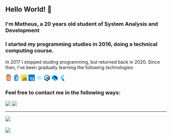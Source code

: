 ## Hello World! 👋
### I'm Matheus, a 20 years old student of System Analysis and Development
### I started my programming studies in 2016, doing a technical computing course.
In 2017 I stopped studing programming, but returned back in 2020. Since then, I've been gradually learning the following technologies:

<code><img height="20" src="https://raw.githubusercontent.com/github/explore/80688e429a7d4ef2fca1e82350fe8e3517d3494d/topics/html/html.png"></code>
<code><img height="20" src="https://raw.githubusercontent.com/github/explore/80688e429a7d4ef2fca1e82350fe8e3517d3494d/topics/css/css.png"></code>
<code><img height="20" src="https://raw.githubusercontent.com/github/explore/80688e429a7d4ef2fca1e82350fe8e3517d3494d/topics/javascript/javascript.png"></code>
<code><img height="20" src="https://raw.githubusercontent.com/github/explore/80688e429a7d4ef2fca1e82350fe8e3517d3494d/topics/typescript/typescript.png"></code>
<code><img height="20" src="https://raw.githubusercontent.com/github/explore/80688e429a7d4ef2fca1e82350fe8e3517d3494d/topics/react/react.png"></code>
<code><img height="20" src="https://raw.githubusercontent.com/github/explore/80688e429a7d4ef2fca1e82350fe8e3517d3494d/topics/cpp/cpp.png"></code>
<code><img height="20" src="https://raw.githubusercontent.com/github/explore/80688e429a7d4ef2fca1e82350fe8e3517d3494d/topics/dart/dart.png"></code>
<code><img height="20" src="https://raw.githubusercontent.com/github/explore/80688e429a7d4ef2fca1e82350fe8e3517d3494d/topics/flutter/flutter.png"></code>

### Feel free to contact me in the following ways:
<a href="https://www.linkedin.com/in/matheusgobetti/"><img src="https://img.shields.io/badge/LinkedIn-0077B5?style=for-the-badge&logo=linkedin&logoColor=white" /></a>
<a href="mailto:matheusgobetti12@gmail.com"><img src="https://img.shields.io/badge/Gmail-D14836?style=for-the-badge&logo=gmail&logoColor=white" /></a>

-----------------
<p>
<img src="https://github-readme-stats.vercel.app/api?username=matheusgobetti&theme=midnight-purple&show_icons=true"/>
</p>
<p>
<img align="center" src="https://github-readme-stats-anuraghazra1.vercel.app/api/top-langs/?username=MatheusGobetti&layout=compact&theme=radical" />
</p>

<!--
**MatheusGobetti/MatheusGobetti** is a ✨ _special_ ✨ repository because its `README.md` (this file) appears on your GitHub profile.

Here are some ideas to get you started:

- 🔭 I’m currently working on ...
- 🌱 I’m currently learning ...
- 👯 I’m looking to collaborate on ...
- 🤔 I’m looking for help with ...
- 💬 Ask me about ...
- 📫 How to reach me: ...
- 😄 Pronouns: ...
- ⚡ Fun fact: ...
-->
